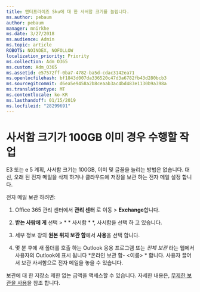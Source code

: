 ```yaml
---
title: 엔터프라이즈 Sku에 대 한 사서함 크기를 늘립니다.
ms.author: pebaum
author: pebaum
manager: mnirkhe
ms.date: 3/27/2018
ms.audience: Admin
ms.topic: article
ROBOTS: NOINDEX, NOFOLLOW
localization_priority: Priority
ms.collection: Adm_O365
ms.custom: Adm_O365
ms.assetid: e57572ff-0ba7-4782-ba5d-cdac3142ea71
ms.openlocfilehash: bf1843d007da336520c47d3a6782fb43d280bcb3
ms.sourcegitcommit: d6ea5e9458a2b8ceaab3ac4bd483e1130b9a398a
ms.translationtype: MT
ms.contentlocale: ko-KR
ms.lasthandoff: 01/15/2019
ms.locfileid: "28299691"
---
```

# <a name="what-to-do-if-your-mailbox-size-is-already-100gb"></a>사서함 크기가 100GB 이미 경우 수행할 작업

E3 또는 e 5 계획, 사서함 크기는 100GB, 이미 및 글꼴을 늘리는 방법은 없습니다. 대신, 오래 된 전자 메일을 삭제 하거나 클라우드에 저장을 보관 하는 전자 메일 설정 합니다. 
  
전자 메일 보관 하려면:
  
1. Office 365 관리 센터에서 **관리 센터** 로 이동 \> **Exchange**합니다. 
    
2. **받는 사람에 게** 선택 \> * * 사서함 * *, 사서함을 선택 하 고 있습니다. 
    
3. 세부 정보 창의 **원본 위치 보관 함**에서 **사용**을 선택 합니다. 
    
4. 몇 분 후에 새 폴더를 호출 하는 Outlook 응용 프로그램 또는 *전체 보관* 라는 웹에서 사용자의 Outlook에 표시 됩니다 *온라인 보관 함- \<이름\> * 합니다. 사용자 끌어서 보관 사서함으로 전자 메일을 놓을 수 있습니다. 
    
보관에 대 한 저장소 제한 없는 금액을 액세스할 수 있습니다. 자세한 내용은, [무제한 보관을 사용](https://support.office.com/en-us/article/enable-unlimited-archiving-in-office-365-admin-help-e2a789f2-9962-4960-9fd4-a00aa063559e)을 참조 합니다.
  


